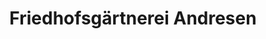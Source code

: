 ---
title: "Friedhofsgärtnerei Andresen"
url: /flensburg/friedhofsgaertnerei-andresen/
shop: Blumen
---
